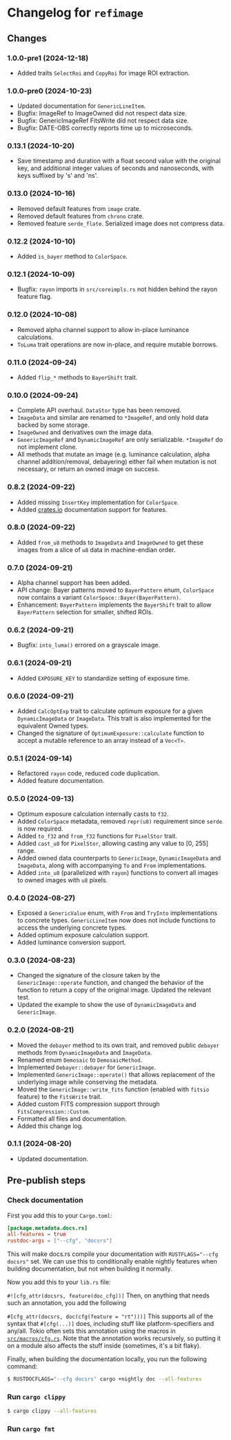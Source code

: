 # Changelog for `refimage`

## Changes
### 1.0.0-pre1 (2024-12-18)
- Added traits `SelectRoi` and `CopyRoi` for image ROI extraction.

### 1.0.0-pre0 (2024-10-23)
- Updated documentation for `GenericLineItem`.
- Bugfix: ImageRef to ImageOwned did not respect data size.
- Bugfix: GenericImageRef FitsWrite did not respect data size.
- Bugfix: DATE-OBS correctly reports time up to microseconds.

### 0.13.1 (2024-10-20)
- Save timestamp and duration with a float second value with the original key,
  and additional integer values of seconds and nanoseconds, with keys suffixed
  by 's' and 'ns'.

### 0.13.0 (2024-10-16)
- Removed default features from `image` crate.
- Removed default features from `chrono` crate.
- Removed feature `serde_flate`. Serialized image does not compress data.

### 0.12.2 (2024-10-10)
- Added `is_bayer` method to `ColorSpace`.

### 0.12.1 (2024-10-09)
- Bugfix: `rayon` imports in `src/coreimpls.rs` not hidden behind the rayon feature flag.

### 0.12.0 (2024-10-08)
- Removed alpha channel support to allow in-place luminance calculations.
- `ToLuma` trait operations are now in-place, and require mutable borrows.

### 0.11.0 (2024-09-24)
- Added `flip_*` methods to `BayerShift` trait.

### 0.10.0 (2024-09-24)
- Complete API overhaul. `DataStor` type has been removed.
- `ImageData` and similar are renamed to `*ImageRef`, and only hold data backed by some storage.
- `ImageOwned` and derivatives own the image data.
- `GenericImageRef` and `DynamicImageRef` are only serializable. `*ImageRef` do not implement clone.
- All methods that mutate an image (e.g. luminance calculation, alpha channel addition/removal, debayering) either fail when mutation is not necessary, or return an owned image on success.

### 0.8.2 (2024-09-22)
- Added missing `InsertKey` implementation for `ColorSpace`.
- Added [crates.io](https://crates.io/crates/refimage) documentation support for features.

### 0.8.0 (2024-09-22)
- Added `from_u8` methods to `ImageData` and `ImageOwned` to get these images from a slice of `u8` data in machine-endian order.

### 0.7.0 (2024-09-21)
- Alpha channel support has been added.
- API change: Bayer patterns moved to `BayerPattern` enum, `ColorSpace` now contains a variant `ColorSpace::Bayer(BayerPattern)`.
- Enhancement: `BayerPattern` implements the `BayerShift` trait to allow `BayerPattern` selection for smaller, shifted ROIs.

### 0.6.2 (2024-09-21)
- Bugfix: `into_luma()` errored on a grayscale image.

### 0.6.1 (2024-09-21)
- Added `EXPOSURE_KEY` to standardize setting of exposure time.

### 0.6.0 (2024-09-21)
- Added `CalcOptExp` trait to calculate optimum exposure for a given `DynamicImageData` or `ImageData`.
  This trait is also implemented for the equivalent Owned types.
- Changed the signature of `OptimumExposure::calculate` function to accept a mutable reference to an array instead of a `Vec<T>`.

### 0.5.1 (2024-09-14)
- Refactored `rayon` code, reduced code duplication.
- Added feature documentation.

### 0.5.0 (2024-09-13)
- Optimum exposure calculation internally casts to `f32`.
- Added `ColorSpace` metadata, removed `repr(u8)` requirement since `serde` is now required.
- Added `to_f32` and `from_f32` functions for `PixelStor` trait.
- Added `cast_u8` for `PixelStor`, allowing casting any value to [0, 255] range.
- Added owned data counterparts to `GenericImage`, `DynamicImageData` and `ImageData`, along with
  accompanying `To` and `From` implementations.
- Added `into_u8` (parallelized with `rayon`) functions to convert all images to owned images with `u8` pixels.

### 0.4.0 (2024-08-27)
- Exposed a `GenericValue` enum, with `From` and `TryInto` implementations to concrete types.
  `GenericLineItem` now does not include functions to access the underlying concrete types.
- Added optimum exposure calculation support.
- Added luminance conversion support.

### 0.3.0 (2024-08-23)
- Changed the signature of the closure taken by the `GenericImage::operate` function, and
  changed the behavior of the function to return a copy of the original image. Updated the
  relevant test.
- Updated the example to show the use of `DynamicImageData` and `GenericImage`.

### 0.2.0 (2024-08-21)
- Moved the `debayer` method to its own trait, and removed public `debayer` methods
  from `DynamicImageData` and `ImageData`.
- Renamed enum `Demosaic` to `DemosaicMethod`.
- Implemented `Debayer::debayer` for `GenericImage`.
- Implemented `GenericImage::operate()` that allows replacement of the underlying
  image while conserving the metadata.
- Moved the `GenericImage::write_fits` function (enabled with `fitsio` feature) to the `FitsWrite` trait.
- Added custom FITS compression support through `FitsCompression::Custom`.
- Formatted all files and documentation.
- Added this change log.

### 0.1.1 (2024-08-20)
- Updated documentation.

## Pre-publish steps
### Check documentation
First you add this to your `Cargo.toml`:

```toml
[package.metadata.docs.rs]
all-features = true
rustdoc-args = ["--cfg", "docsrs"]
```
This will make docs.rs compile your documentation with `RUSTFLAGS="--cfg docsrs"` set. We can use this to conditionally enable nightly features when building documentation, but not when building it normally.

Now you add this to your `lib.rs` file:

`#![cfg_attr(docsrs, feature(doc_cfg))]`
Then, on anything that needs such an annotation, you add the following

`#[cfg_attr(docsrs, doc(cfg(feature = "rt")))]`
This supports all of the syntax that `#[cfg(...)]` does, including stuff like platform-specifiers and any/all. Tokio often sets this annotation using the macros in [`src/macros/cfg.rs`](https://github.com/tokio-rs/tokio/blob/master/tokio/src/macros/cfg.rs). Note that the annotation works recursively, so putting it on a module also affects the stuff inside (sometimes, it's a bit flaky).

Finally, when building the documentation locally, you run the following command:
```sh
$ RUSTDOCFLAGS="--cfg docsrs" cargo +nightly doc --all-features
```
### Run `cargo clippy`
```sh
$ cargo clippy --all-features
```

### Run `cargo fmt`